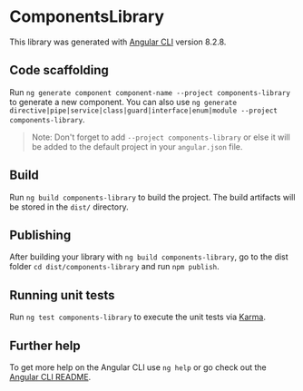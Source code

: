 # ComponentsLibrary

This library was generated with [Angular CLI](https://github.com/angular/angular-cli) version 8.2.8.

## Code scaffolding

Run `ng generate component component-name --project components-library` to generate a new component. You can also use `ng generate directive|pipe|service|class|guard|interface|enum|module --project components-library`.
> Note: Don't forget to add `--project components-library` or else it will be added to the default project in your `angular.json` file. 

## Build

Run `ng build components-library` to build the project. The build artifacts will be stored in the `dist/` directory.

## Publishing

After building your library with `ng build components-library`, go to the dist folder `cd dist/components-library` and run `npm publish`.

## Running unit tests

Run `ng test components-library` to execute the unit tests via [Karma](https://karma-runner.github.io).

## Further help

To get more help on the Angular CLI use `ng help` or go check out the [Angular CLI README](https://github.com/angular/angular-cli/blob/master/README.md).
